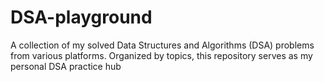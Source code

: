 # DSA-playground
A collection of my solved Data Structures and Algorithms (DSA) problems from various platforms. Organized by topics, this repository serves as my personal DSA practice hub
